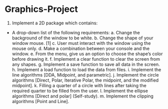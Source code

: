 # Graphics-Project

1. Implement a 2D package which contains: 
- A drop-down list of the following requirements: 
a. Change the background of the window to be white. 
b. Change the shape of your window mouse. [1]
c. User must interact with the window using the mouse only. 
d. Make a combination between your console and the window. 
e. From the menu, give us an option to choose the shape’s color before drawing it. 
f. Implement a clear function to clear the screen from any shapes. 
g. Implement a save function to save all data in the screen. 
h. Implement a load function to load the data from files. 
i. Implement the line algorithms [DDA, Midpoint, and parametric]. 
j. Implement the circle algorithms [Direct, Polar, Iterative Polar, the midpoint, and the modified midpoint].
k. Filling a quarter of a circle with lines after taking the required quarter to be filled from the user.
l. Implement the ellipse algorithms [Direct and polar] (Self-study).
m. Implement the clipping algorithms [Point and Line].
